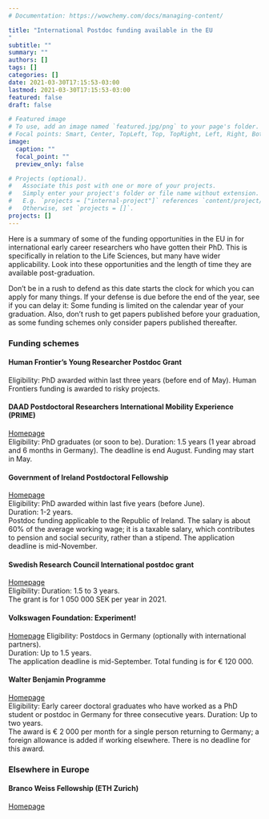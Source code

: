 ```yaml
---
# Documentation: https://wowchemy.com/docs/managing-content/

title: "International Postdoc funding available in the EU
"
subtitle: ""
summary: ""
authors: []
tags: []
categories: []
date: 2021-03-30T17:15:53-03:00
lastmod: 2021-03-30T17:15:53-03:00
featured: false
draft: false

# Featured image
# To use, add an image named `featured.jpg/png` to your page's folder.
# Focal points: Smart, Center, TopLeft, Top, TopRight, Left, Right, BottomLeft, Bottom, BottomRight.
image:
  caption: ""
  focal_point: ""
  preview_only: false

# Projects (optional).
#   Associate this post with one or more of your projects.
#   Simply enter your project's folder or file name without extension.
#   E.g. `projects = ["internal-project"]` references `content/project/deep-learning/index.md`.
#   Otherwise, set `projects = []`.
projects: []
---
```


Here is a summary of some of the funding opportunities in the EU in for international early career researchers who have gotten their PhD. This is specifically in relation to the Life Sciences, but many have wider applicability. Look into these opportunities and the length of time they are available post-graduation.

Don’t be in a rush to defend as this date starts the clock for which you can apply for many things. If your defense is due before the end of the year, see if you can delay it: Some funding is limited on the calendar year of your graduation. Also, don’t rush to get papers published before your graduation, as some funding schemes only consider papers published thereafter.

### Funding schemes

#### Human Frontier’s Young Researcher Postdoc Grant

Eligibility: PhD awarded within last three years (before end of May).
Human Frontiers funding is awarded to risky projects.  

#### DAAD Postdoctoral Researchers International Mobility Experience (PRIME)

[Homepage](https://www.daad.de/en/study-and-research-in-germany/scholarships/postdoctoral-researchers-international-mobility-experience/)  
Eligibility: PhD graduates (or soon to be).
Duration: 1.5 years (1 year abroad and 6 months in Germany).
The deadline is end August. Funding may start in May.  

#### Government of Ireland Postdoctoral Fellowship

[Homepage](https://research.ie/funding/goipd/)  
Eligibility: PhD awarded within last five years (before June).  
Duration: 1-2 years.  
Postdoc funding applicable to the Republic of Ireland. The salary is about 60% of the average working wage; it is a taxable salary, which contributes to pension and social security, rather than a stipend. The application deadline is mid-November. 

#### Swedish Research Council International postdoc grant

[Homepage](https://www.vr.se/english/applyingforfunding/calls/internationalpostdocgrant.5.2c821fd116dcb0e77cb2495.html)  
Eligibility: 
Duration: 1.5 to 3 years.  
The grant is for 1 050 000 SEK per year in 2021. 
  
#### Volkswagen Foundation: Experiment!

[Homepage](https://www.volkswagenstiftung.de/en/funding/our-funding-portfolio-at-a-glance/experiment)
Eligibility: Postdocs in Germany (optionally with international partners).  
Duration: Up to 1.5 years.  
The application deadline is mid-September. Total funding is for € 120 000.  

#### Walter Benjamin Programme

[Homepage](https://www.dfg.de/en/research_funding/programmes/individual/walter_benjamin/index.html)  
Eligibility: Early career doctoral graduates who have worked as a PhD student or postdoc in Germany for three consecutive years.
Duration: Up to two years.  
The award is € 2 000 per month for a single person returning to Germany; a foreign allowance is added if working elsewhere. There is no deadline for this award.  




### Elsewhere in Europe

#### Branco Weiss Fellowship (ETH Zurich)

[Homepage](https://brancoweissfellowship.org)




